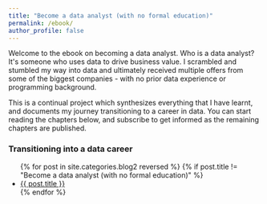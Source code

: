```yaml
---
title: "Become a data analyst (with no formal education)"
permalink: /ebook/
author_profile: false
---
```


Welcome to the ebook on becoming a data analyst. Who is a data analyst? It's someone who uses data to drive business value. I scrambled and stumbled my way into data and ultimately received multiple offers from some of the biggest companies - with no prior data experience or programming background. 

This is a continual project which synthesizes everything that I have learnt, and documents my journey transitioning to a career in data. You can start reading the chapters below, and subscribe to get informed as the remaining chapters are published. 



### Transitioning into a data career

<ul>
  {% for post in site.categories.blog2 reversed %}
    {% if post.title != "Become a data analyst (with no formal education)" %}
    <li><a href="{{ post.url }}">{{ post.title }}</a></li>
  {% endfor %}
</ul>